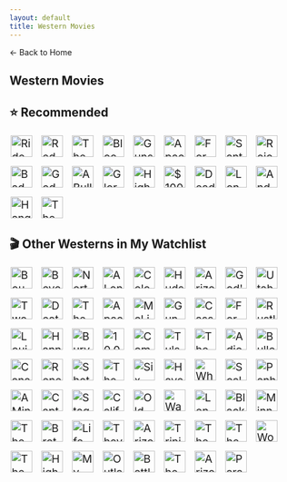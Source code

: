 ```yaml
---
layout: default
title: Western Movies
---
```


<a href="https://anish7600.github.io/" style="text-decoration: none;">← Back to Home</a>

## Western Movies

<style>
.badge-link {
  font-size: 1.2rem;
  display: inline-block;
  margin: 2px;
}

.badge-link img {
  transition: transform 0.3s ease, filter 0.3s ease;
  height: 38px;
}

.badge-link:hover img {
  transform: scale(1.1);
  filter: brightness(1.2);
}
</style>

## ⭐ Recommended

<div style="display: flex; flex-wrap: wrap; gap: 12px;">
    <a href="https://www.youtube.com/watch?v=eUnTuYuj_pI" class="badge-link">
        <img src="https://img.shields.io/badge/Ride_in_the_Whirlwind-8E44AD?style=for-the-badge&logo=youtube&logoColor=white" alt="Ride in the Whirlwind"/>
    </a>
    <a href="https://youtu.be/LkngzU9fP18?si=RTw7I4FoMK2z6E2h" class="badge-link">
        <img src="https://img.shields.io/badge/Red_Sun-117864?style=for-the-badge&logo=youtube&logoColor=white" alt="Red Sun"/>
    </a>
    <a href="https://www.youtube.com/watch?v=X-C3OSybrWk" class="badge-link">
        <img src="https://img.shields.io/badge/The_Southerner-27AE60?style=for-the-badge&logo=youtube&logoColor=white" alt="The Southerner"/>
    </a>
    <a href="https://www.youtube.com/watch?v=TfsWO6DMQ-M" class="badge-link">
        <img src="https://img.shields.io/badge/Blood_at_Sundown-C0392B?style=for-the-badge&logo=youtube&logoColor=white" alt="Blood at Sundown"/>
    </a>
    <a href="https://www.youtube.com/watch?v=-d4C0JvAQ6A" class="badge-link">
        <img src="https://img.shields.io/badge/Gunsight_Ridge-2C3E50?style=for-the-badge&logo=youtube&logoColor=white" alt="Gunsight Ridge"/>
    </a>
    <a href="https://www.youtube.com/watch?v=CRZhAonfTZs" class="badge-link">
        <img src="https://img.shields.io/badge/Apache_Woman-D35400?style=for-the-badge&logo=youtube&logoColor=white" alt="Apache Woman"/>
    </a>
    <a href="https://youtu.be/DsuFuSxllis?si=NsCcsPVDN5sb7vxs" class="badge-link">
        <img src="https://img.shields.io/badge/For_a_Few_Dollars_More-C62828?style=for-the-badge&logo=youtube&logoColor=white" alt="For a Few Dollars More"/>
    </a>
    <a href="https://youtu.be/zKq2c8sEW9U?si=Y68mwNEa-9irUNYa" class="badge-link">
        <img src="https://img.shields.io/badge/Santa_Fe_Passage-117864?style=for-the-badge&logo=youtube&logoColor=white" alt="Santa Fe Passage"/>
    </a>
    <a href="https://www.youtube.com/watch?v=AkpoLQVUpZg" class="badge-link">
        <img src="https://img.shields.io/badge/Rojo-E74C3C?style=for-the-badge&logo=youtube&logoColor=white" alt="Rojo"/>
    </a>
    <a href="https://youtu.be/MqhivJVVZXg?si=2cPXgJSHMNFAD3rq" class="badge-link">
        <img src="https://img.shields.io/badge/Bad_Man's_River-5D6D7E?style=for-the-badge&logo=youtube&logoColor=white" alt="Bad Man's River"/>
    </a>
    <a href="https://www.youtube.com/watch?v=2Shaw-2ffrQ" class="badge-link">
        <img src="https://img.shields.io/badge/God_is_My_Colt-3498DB?style=for-the-badge&logo=youtube&logoColor=white" alt="God is My Colt"/>
    </a>
    <a href="https://youtu.be/LsbzC6fMjZo?si=l" class="badge-link">
        <img src="https://img.shields.io/badge/A_Bullet_For_The_General-AD1457?style=for-the-badge&logo=youtube&logoColor=white" alt="A Bullet For The General"/>
    </a>
    <a href="https://youtu.be/wOvRfKahWhY?si=62JWPesDf3zB-bSV" class="badge-link">
        <img src="https://img.shields.io/badge/Glory_Guys-6a1b9a?style=for-the-badge&logo=youtube&logoColor=white" alt="Glory Guys"/>
    </a>
    <a href="https://youtu.be/1WSh65nNMoo?si=Z9RkspKhWnGG9wbK" class="badge-link">
        <img src="https://img.shields.io/badge/High_Lonesome-2874A6?style=for-the-badge&logo=youtube&logoColor=white" alt="High Lonesome"/>
    </a>
    <a href="https://www.youtube.com/watch?v=ptSnmE0Qwkw" class="badge-link">
        <img src="https://img.shields.io/badge/$100,000_for_a_Killing-F39C12?style=for-the-badge&logo=youtube&logoColor=white" alt="$100,000 for a Killing"/>
    </a>
    <a href="https://youtu.be/xIpl4cGt0YA?si=rS_TAOXBH2hWFaOb" class="badge-link">
        <img src="https://img.shields.io/badge/Deadwood_76-FF6F00?style=for-the-badge&logo=youtube&logoColor=white" alt="Deadwood 76"/>
    </a>
    <a href="https://youtu.be/vLEmHMu3AfY?si=7k0kVQhQj53FOL4m" class="badge-link">
        <img src="https://img.shields.io/badge/Long_Days_of_Hate-CA6F1E?style=for-the-badge&logo=youtube&logoColor=white" alt="Long Days of Hate"/>
    </a>
    <a href="https://youtu.be/ISjhqp4nPVU?si=OFbWCJ9QPv0mVvOz" class="badge-link">
        <img src="https://img.shields.io/badge/And_God_Said_To_Cain-D35400?style=for-the-badge&logo=youtube&logoColor=white" alt="And God Said To Cain"/>
    </a>
    <a href="https://youtu.be/placeholder-hang-em-high" class="badge-link">
        <img src="https://img.shields.io/badge/Hang_'Em_High-8D4E85?style=for-the-badge&logo=youtube&logoColor=white" alt="Hang 'Em High"/>
    </a>
    <a href="https://youtu.be/placeholder-big-country" class="badge-link">
        <img src="https://img.shields.io/badge/The_Big_Country-1976D2?style=for-the-badge&logo=youtube&logoColor=white" alt="The Big Country"/>
    </a>
</div>

## 🎬 Other Westerns in My Watchlist

<div style="display: flex; flex-wrap: wrap; gap: 12px;">
    <a href="https://www.youtube.com/watch?v=2Ru7iBzMnuM" class="badge-link">
        <img src="https://img.shields.io/badge/Bounty_Hunter_in_Trinity-16A085?style=for-the-badge&logo=youtube&logoColor=white" alt="Bounty Hunter in Trinity"/>
    </a>
    <a href="https://youtu.be/ubrxsv4pgic?si=tfvl8cQu1LFh_OyV" class="badge-link">
        <img src="https://img.shields.io/badge/Beyond_the_Law-7D3C98?style=for-the-badge&logo=youtube&logoColor=white" alt="Beyond the Law"/>
    </a>
    <a href="https://youtu.be/Fw5WBS3aYP8?si=wzcWFBIsfsBmHjNt" class="badge-link">
        <img src="https://img.shields.io/badge/Northwest_Stampede-1F618D?style=for-the-badge&logo=youtube&logoColor=white" alt="Northwest Stampede"/>
    </a>
    <a href="https://youtu.be/PSzkT8MDOec?si=0GXw5_g_y2dQX8ya" class="badge-link">
        <img src="https://img.shields.io/badge/A_Long_Ride_from_Hell-2C3E50?style=for-the-badge&logo=youtube&logoColor=white" alt="A Long Ride from Hell"/>
    </a>
    <a href="https://www.youtube.com/watch?v=1JWyNU87Yn8" class="badge-link">
        <img src="https://img.shields.io/badge/Colorado-5B2C6F?style=for-the-badge&logo=youtube&logoColor=white" alt="Colorado"/>
    </a>
    <a href="https://youtu.be/7vTzEKNEEuw?si=2XnyjW8vNoZCRX9U" class="badge-link">
        <img src="https://img.shields.io/badge/Hudson_River_Massacre-2471A3?style=for-the-badge&logo=youtube&logoColor=white" alt="Hudson River Massacre"/>
    </a>
    <a href="https://youtu.be/oX_nBBjwAdM?si=770wVhvTplowVzC8" class="badge-link">
        <img src="https://img.shields.io/badge/Arizona_Colt_Returns-148F77?style=for-the-badge&logo=youtube&logoColor=white" alt="Arizona Colt Returns"/>
    </a>
    <a href="https://youtu.be/ls-pcDv1VuA?si=eZ2qH4t3D1ozkgyw" class="badge-link">
        <img src="https://img.shields.io/badge/God's_Gun-1F618D?style=for-the-badge&logo=youtube&logoColor=white" alt="God's Gun"/>
    </a>
    <a href="https://youtu.be/dbRpdXAiQZk?si=68Ebv4rFOSEoJdDO" class="badge-link">
        <img src="https://img.shields.io/badge/Utah_Blaine-2E86C1?style=for-the-badge&logo=youtube&logoColor=white" alt="Utah Blaine"/>
    </a>
    <a href="https://youtu.be/AieL0tuFKaM?si=JzTA1_g5NRgTls-9" class="badge-link">
        <img src="https://img.shields.io/badge/Two_Guns_and_a_Coward-3498DB?style=for-the-badge&logo=youtube&logoColor=white" alt="Two Guns and a Coward"/>
    </a>
    <a href="https://youtu.be/n1DgmyB8MIA?si=ImmOWxrOpYzlzFpH" class="badge-link">
        <img src="https://img.shields.io/badge/Death_Rides_a_Horse-5DADE2?style=for-the-badge&logo=youtube&logoColor=white" alt="Death Rides a Horse"/>
    </a>
    <a href="https://youtu.be/lfewdbWhYp4?si=GA4-ylYOR4Fe3syb" class="badge-link">
        <img src="https://img.shields.io/badge/The_Wyoming_Whirlwind-1ABC9C?style=for-the-badge&logo=youtube&logoColor=white" alt="The Wyoming Whirlwind"/>
    </a>
    <a href="https://youtu.be/G-5ShfxYl4M?si=0S2MNUIHeZRSxFH8" class="badge-link">
        <img src="https://img.shields.io/badge/Apache_Rifles-17A589?style=for-the-badge&logo=youtube&logoColor=white" alt="Apache Rifles"/>
    </a>
    <a href="https://youtu.be/9L44YX4lw0M?si=5BowJMY1dRxQ5ICP" class="badge-link">
        <img src="https://img.shields.io/badge/McLintock-F39C12?style=for-the-badge&logo=youtube&logoColor=white" alt="McLintock"/>
    </a>
    <a href="https://www.youtube.com/results?search_query=Gun+Duel+In+Durango" class="badge-link">
        <img src="https://img.shields.io/badge/Gun_Duel_In_Durango-D35400?style=for-the-badge&logo=youtube&logoColor=white" alt="Gun Duel In Durango"/>
    </a>
    <a href="https://youtu.be/b3VytfMnMGY?si=6X2nE1jqY3o87D1y" class="badge-link">
        <img src="https://img.shields.io/badge/Cassidy_Red-E74C3C?style=for-the-badge&logo=youtube&logoColor=white" alt="Cassidy Red"/>
    </a>
    <a href="https://youtu.be/HeSMHWWyRQo?si=j_VFxvJhZjWOCd7V" class="badge-link">
        <img src="https://img.shields.io/badge/For_a_Book_of_Dollars-76448A?style=for-the-badge&logo=youtube&logoColor=white" alt="For a Book of Dollars"/>
    </a>
    <a href="https://youtu.be/J6LQl_pJQgI?si=2lFSNcpqaF6oWr12" class="badge-link">
        <img src="https://img.shields.io/badge/Rustlers_on_Horseback-6C3483?style=for-the-badge&logo=youtube&logoColor=white" alt="Rustlers on Horseback"/>
    </a>
    <a href="https://youtu.be/X_QoU84BZ4A?si=QXHCMvRCMVtNWsdt" class="badge-link">
        <img src="https://img.shields.io/badge/Louisiana_Gal-5B2C6F?style=for-the-badge&logo=youtube&logoColor=white" alt="Louisiana Gal"/>
    </a>
    <a href="https://youtu.be/WLs29N7ygjc?si=topmqzd6rhJLb8SG" class="badge-link">
        <img src="https://img.shields.io/badge/Hannie_Caulder-154360?style=for-the-badge&logo=youtube&logoColor=white" alt="Hannie Caulder"/>
    </a>
    <a href="https://youtu.be/-P2Rx270fK0?si=PoGbk5g_hJQE_GU0" class="badge-link">
        <img src="https://img.shields.io/badge/Bury_Them_Deep-1A5276?style=for-the-badge&logo=youtube&logoColor=white" alt="Bury Them Deep"/>
    </a>
    <a href="https://youtu.be/ldqH_XKm4aY?si=E4WpDXINAlJiGYnl" class="badge-link">
        <img src="https://img.shields.io/badge/10,000_Dollars_for_a_Massacre-922B21?style=for-the-badge&logo=youtube&logoColor=white" alt="10,000 Dollars for a Massacre"/>
    </a>
    <a href="https://www.youtube.com/results?search_query=Comanche+Western+movie" class="badge-link">
        <img src="https://img.shields.io/badge/Comanche-0E6655?style=for-the-badge&logo=youtube&logoColor=white" alt="Comanche"/>
    </a>
    <a href="https://youtu.be/q9Gj4-_E97s?si=ULGHsez5JrefuhCe" class="badge-link">
        <img src="https://img.shields.io/badge/Tulsa-239B56?style=for-the-badge&logo=youtube&logoColor=white" alt="Tulsa"/>
    </a>
    <a href="https://youtu.be/i3U4IQI85Q8?si=qWcW883wKS1A30C6" class="badge-link">
        <img src="https://img.shields.io/badge/The_Red_Pony-C0392B?style=for-the-badge&logo=youtube&logoColor=white" alt="The Red Pony"/>
    </a>
    <a href="https://youtu.be/G2eUAEDByqo?si=qiARmGrW6hUoni7i" class="badge-link">
        <img src="https://img.shields.io/badge/Adios_Gringo-B03A2E?style=for-the-badge&logo=youtube&logoColor=white" alt="Adios Gringo"/>
    </a>
    <a href="https://youtu.be/x6bn9K27LSc?si=pTn-SD-nbqxNFq7Z" class="badge-link">
        <img src="https://img.shields.io/badge/Bullets_Don't_Argue-117864?style=for-the-badge&logo=youtube&logoColor=white" alt="Bullets Don't Argue"/>
    </a>
    <a href="https://youtu.be/yHvAWn1fqKI?si=TSd_KRLnQk9NEO5W" class="badge-link">
        <img src="https://img.shields.io/badge/Canadian_Pacific-76448A?style=for-the-badge&logo=youtube&logoColor=white" alt="Canadian Pacific"/>
    </a>
    <a href="https://youtu.be/eC2iER1pz9U?si=jYPM8zEeQgFrLl-o" class="badge-link">
        <img src="https://img.shields.io/badge/Renegade_Girl-2874A6?style=for-the-badge&logo=youtube&logoColor=white" alt="Renegade Girl"/>
    </a>
    <a href="https://youtu.be/BPKiI3jk108?si=K0Pf79qaAtmFkeTz" class="badge-link">
        <img src="https://img.shields.io/badge/Shotgun-196F3D?style=for-the-badge&logo=youtube&logoColor=white" alt="Shotgun"/>
    </a>
    <a href="https://youtu.be/vG1mE3j2nwM?si=6aLAemUxuiIM1mNc" class="badge-link">
        <img src="https://img.shields.io/badge/The_Outlaw-CA6F1E?style=for-the-badge&logo=youtube&logoColor=white" alt="The Outlaw"/>
    </a>
    <a href="https://youtu.be/EBI7TChfYl8?si=HpmxV2YmxNtaVBXj" class="badge-link">
        <img src="https://img.shields.io/badge/Six_Bounty_Killers_for_a_Massacre-943126?style=for-the-badge&logo=youtube&logoColor=white" alt="Six Bounty Killers for a Massacre"/>
    </a>
    <a href="https://youtu.be/WynrYGkHpNI?si=pq1Mn_VoxRY5gqEC" class="badge-link">
        <img src="https://img.shields.io/badge/Have_a_Good_Funeral,_My_Friend-1A5276?style=for-the-badge&logo=youtube&logoColor=white" alt="Have a Good Funeral, My Friend"/>
    </a>
    <a href="https://youtu.be/ejxZ4382H7A?si=Fk1k_UAEjnagZID4" class="badge-link">
        <img src="https://img.shields.io/badge/White_Apache-884EA0?style=for-the-badge&logo=youtube&logoColor=white" alt="White Apache"/>
    </a>
    <a href="https://youtu.be/v4ZptyCQGZA?si=-wS3XY052Iab6hvV" class="badge-link">
        <img src="https://img.shields.io/badge/Scalps-117A65?style=for-the-badge&logo=youtube&logoColor=white" alt="Scalps"/>
    </a>
    <a href="https://youtu.be/ju_X0v3yyNc?si=wtkbu0Nld752TXb3" class="badge-link">
        <img src="https://img.shields.io/badge/Panhandle-7D6608?style=for-the-badge&logo=youtube&logoColor=white" alt="Panhandle"/>
    </a>
    <a href="https://youtu.be/88hxernvUUU?si=eOz_A10C0ojtEMRc" class="badge-link">
        <img src="https://img.shields.io/badge/A_Minute_to_Pray,_a_Second_to_Die-4A235A?style=for-the-badge&logo=youtube&logoColor=white" alt="A Minute to Pray, a Second to Die"/>
    </a>
    <a href="https://youtu.be/OIVifw2P6PU?si=2TMypAABOHBjnGB2" class="badge-link">
        <img src="https://img.shields.io/badge/Captain_Apache-6A1B9A?style=for-the-badge&logo=youtube&logoColor=white" alt="Captain Apache"/>
    </a>
    <a href="https://youtu.be/rAABRE_Bubo?si=ZfEpxXivzP7muFu1" class="badge-link">
        <img src="https://img.shields.io/badge/Stagecoach-0277BD?style=for-the-badge&logo=youtube&logoColor=white" alt="Stagecoach"/>
    </a>
    <a href="https://youtu.be/hePFqGdPu9E?si=5rmrHPTlbVbNiDPQ" class="badge-link">
        <img src="https://img.shields.io/badge/California_Passage-2E7D32?style=for-the-badge&logo=youtube&logoColor=white" alt="California Passage"/>
    </a>
    <a href="https://youtu.be/_oBAV3-wJ-8?si=yh3VPYtM_jih7EPP" class="badge-link">
        <img src="https://img.shields.io/badge/Old_Los_Angeles-C62828?style=for-the-badge&logo=youtube&logoColor=white" alt="Old Los Angeles"/>
    </a>
    <a href="https://youtu.be/kRMz1JGB6v4?si=BE4tU9q-3G2cgh62" class="badge-link">
        <img src="https://img.shields.io/badge/War_Paint-D84315?style=for-the-badge&logo=youtube&logoColor=white" alt="War Paint"/>
    </a>
    <a href="https://youtu.be/tQn1uC6op1c?si=x-C87gAbKIXI4lwR" class="badge-link">
        <img src="https://img.shields.io/badge/Long_Days_of_Vengeance-8E24AA?style=for-the-badge&logo=youtube&logoColor=white" alt="Long Days of Vengeance"/>
    </a>
    <a href="https://youtu.be/z6gCTW6gqT0?si=sqrrP8K_zZYEj2dx" class="badge-link">
        <img src="https://img.shields.io/badge/Black_Eagle_of_Santa_Fe-3949AB?style=for-the-badge&logo=youtube&logoColor=white" alt="Black Eagle of Santa Fe"/>
    </a>
    <a href="https://youtu.be/-2zQfmGC1FE?si=IvsP_765bNpMbP_7" class="badge-link">
        <img src="https://img.shields.io/badge/Minnesota_Clay-00897B?style=for-the-badge&logo=youtube&logoColor=white" alt="Minnesota Clay"/>
    </a>
    <a href="https://youtu.be/eA3Km8gUM8U?si=urTUpEylowkm9iuR" class="badge-link">
        <img src="https://img.shields.io/badge/The_Moment_To_Kill-F4511E?style=for-the-badge&logo=youtube&logoColor=white" alt="The Moment To Kill"/>
    </a>
    <a href="https://youtu.be/wM1znvTa_fE?si=hW0f7IaT22rEJ0O6" class="badge-link">
        <img src="https://img.shields.io/badge/Brother_Outlaw-5E35B1?style=for-the-badge&logo=youtube&logoColor=white" alt="Brother Outlaw"/>
    </a>
    <a href="https://youtu.be/rWskzZTSn7M?si=PPh09otyDlT3yB1F" class="badge-link">
        <img src="https://img.shields.io/badge/Life_is_Tough,_Eh_Providence-00838F?style=for-the-badge&logo=youtube&logoColor=white" alt="Life is Tough, Eh Providence"/>
    </a>
    <a href="https://youtu.be/hditQSQcaBA?si=UsA8uPIfWFbTDkX4" class="badge-link">
        <img src="https://img.shields.io/badge/They_Call_Him_Cemetery-558B2F?style=for-the-badge&logo=youtube&logoColor=white" alt="They Call Him Cemetery"/>
    </a>
    <a href="https://youtu.be/c1TsPcZ10bc?si=i0TruSOvkxv_8FFJ" class="badge-link">
        <img src="https://img.shields.io/badge/Arizona_Colt-F9A825?style=for-the-badge&logo=youtube&logoColor=white" alt="Arizona Colt"/>
    </a>
    <a href="https://youtu.be/X1q1bLe3Ux0?si=aAhijg1L6RM68o7h" class="badge-link">
        <img src="https://img.shields.io/badge/Trinity_Sees_Red-C62828?style=for-the-badge&logo=youtube&logoColor=white" alt="Trinity Sees Red"/>
    </a>
    <a href="https://youtu.be/vOuj66ME1sE?si=REB1BklvGvE0IQ3I" class="badge-link">
        <img src="https://img.shields.io/badge/The_Legend_of_the_Lone_Ranger-7B1FA2?style=for-the-badge&logo=youtube&logoColor=white" alt="The Legend of the Lone Ranger"/>
    </a>
    <a href="https://youtu.be/YVwg9a4jX8I?si=UARdRB_7lOdQRmg6" class="badge-link">
        <img src="https://img.shields.io/badge/The_Tall_Texan-00695C?style=for-the-badge&logo=youtube&logoColor=white" alt="The Tall Texan"/>
    </a>
    <a href="https://youtu.be/Ie4vyd4UIs8?si=hbyzpZkMdqcjhgyH" class="badge-link">
        <img src="https://img.shields.io/badge/Woman_They_Almost_Lynched-C62828?style=for-the-badge&logo=youtube&logoColor=white" alt="Woman They Almost Lynched"/>
    </a>
    <a href="https://youtu.be/_iw6unylkBc?si=Bxx-ybVS-v5h-Eai" class="badge-link">
        <img src="https://img.shields.io/badge/The_Road_to_Fort_Alamo-3949AB?style=for-the-badge&logo=youtube&logoColor=white" alt="The Road to Fort Alamo"/>
    </a>
    <a href="https://youtu.be/1WSh65nNMoo?si=_e2VKnnEStuXCgYK" class="badge-link">
        <img src="https://img.shields.io/badge/High_Lonesome-2E7D32?style=for-the-badge&logo=youtube&logoColor=white" alt="High Lonesome"/>
    </a>
    <a href="https://youtu.be/8DB9FmgawZ0?si=Dh9Z_vl2e06hprDZ" class="badge-link">
        <img src="https://img.shields.io/badge/My_Name_is_Pecos-0288d1?style=for-the-badge&logo=youtube&logoColor=white" alt="My Name is Pecos"/>
    </a>
    <a href="https://youtu.be/f2baSb6GpP8?si=IweH_sXVq76mDEuF" class="badge-link">
        <img src="https://img.shields.io/badge/Outlaw_Women-d32f2f?style=for-the-badge&logo=youtube&logoColor=white" alt="Outlaw Women"/>
    </a>
    <a href="https://www.youtube.com/watch?v=2xaqSxuH5OA" class="badge-link">
        <img src="https://img.shields.io/badge/Battle_of_Greed-f9a825?style=for-the-badge&logo=youtube&logoColor=white" alt="Battle of Greed"/>
    </a>
    <a href="https://youtu.be/xsZmDTB0RSc?si=Z6KRknXfo387uva7" class="badge-link">
        <img src="https://img.shields.io/badge/The_Man_From_Utah-E74C3C?style=for-the-badge&logo=youtube&logoColor=white" alt="The Man From Utah"/>
    </a>
    <a href="https://youtu.be/qOr2aj75KpU?si=dOg1hHLgn6XA0Cgw" class="badge-link">
        <img src="https://img.shields.io/badge/Arizona_Round--Up-2980B9?style=for-the-badge&logo=youtube&logoColor=white" alt="Arizona Round-Up"/>
    </a>
    <a href="https://youtu.be/Q9FhqtXhzBY?si=bxNCARgjuncokuI4" class="badge-link">
        <img src="https://img.shields.io/badge/Paradise_Canyon-F1C40F?style=for-the-badge&logo=youtube&logoColor=white" alt="Paradise Canyon"/>
    </a>
</div>
